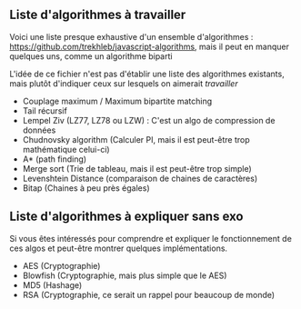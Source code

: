 ## Liste d'algorithmes à travailler

Voici une liste presque exhaustive d'un ensemble d'algorithmes : https://github.com/trekhleb/javascript-algorithms, mais il peut en manquer quelques uns, comme un algorithme biparti

L'idée de ce fichier n'est pas d'établir une liste des algorithmes existants, mais plutôt d'indiquer ceux sur lesquels on aimerait *travailler*

- Couplage maximum / Maximum bipartite matching 
- Tail récursif
- Lempel Ziv (LZ77, LZ78 ou LZW) : C'est un algo de compression de données
- Chudnovsky algorithm (Calculer PI, mais il est peut-être trop mathématique celui-ci)
- A* (path finding)
- Merge sort (Trie de tableau, mais il est peut-être trop simple)
- Levenshtein Distance (comparaison de chaines de caractères)
- Bitap (Chaines à peu près égales)

## Liste d'algorithmes à expliquer sans exo

Si vous êtes intéressés pour comprendre et expliquer le fonctionnement de ces algos et peut-être montrer quelques implémentations.

- AES (Cryptographie)
- Blowfish (Cryptographie, mais plus simple que le AES)
- MD5 (Hashage)
- RSA (Cryptographie, ce serait un rappel pour beaucoup de monde)

